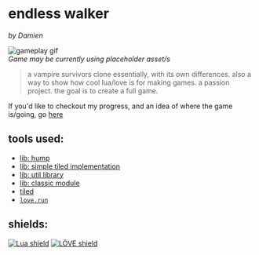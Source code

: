 # endless walker
*by Damien*

![gameplay gif](https://i.gyazo.com/368d1b392b43aebcf5d0a168b1b510ac.gif)  
*Game may be currently using placeholder asset/s*
> a vampire survivors clone essentially, with its own differences. also a way to show how cool lua/love is for making games. a passion project. the goal is to create a full game.

If you'd like to checkout my progress, and an idea of where the game is/going, go [here](/doc/readme.md)

## tools used:
- [lib: hump](https://github.com/vrld/hump/)
- [lib: simple tiled implementation](https://github.com/karai17/Simple-Tiled-Implementation)
- [lib: util library](https://github.com/Yonaba/Moses)
- [lib: classic module](https://github.com/rxi/classic)
- [tiled](https://www.mapeditor.org)
- [`love.run`](https://github.com/a327ex/blog/issues/15)

## shields:  
[![Lua shield](https://tinyurl.com/lua-shield)](https://www.lua.org/docs.html) 
[![LÖVE shield](https://tinyurl.com/love2d-shield)](https://love2d.org/wiki/Main_Page) 